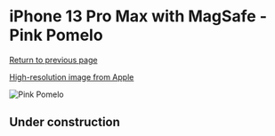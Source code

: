# iPhone 13 Pro Max with MagSafe - Pink Pomelo

[Return to previous page](/iphone_13)

[High-resolution image from Apple](https://store.storeimages.cdn-apple.com/8756/as-images.apple.com/is/MM2N3?wid=4500&hei=4500&fmt=png)

<div style="width: 500px"><img src="/almost_uncompressed/MM2N3.webp" alt="Pink Pomelo"></div>

## Under construction
